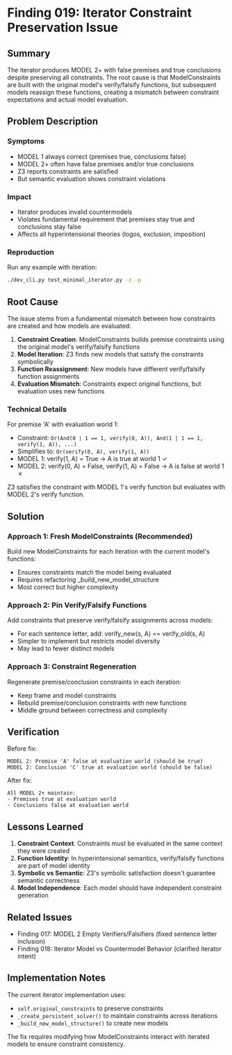 # Finding 019: Iterator Constraint Preservation Issue

## Summary

The iterator produces MODEL 2+ with false premises and true conclusions despite preserving all constraints. The root cause is that ModelConstraints are built with the original model's verify/falsify functions, but subsequent models reassign these functions, creating a mismatch between constraint expectations and actual model evaluation.

## Problem Description

### Symptoms
- MODEL 1 always correct (premises true, conclusions false)
- MODEL 2+ often have false premises and/or true conclusions
- Z3 reports constraints are satisfied
- But semantic evaluation shows constraint violations

### Impact
- Iterator produces invalid countermodels
- Violates fundamental requirement that premises stay true and conclusions stay false
- Affects all hyperintensional theories (logos, exclusion, imposition)

### Reproduction
Run any example with iteration:
```bash
./dev_cli.py test_minimal_iterator.py -z -p
```

## Root Cause

The issue stems from a fundamental mismatch between how constraints are created and how models are evaluated:

1. **Constraint Creation**: ModelConstraints builds premise constraints using the original model's verify/falsify functions
2. **Model Iteration**: Z3 finds new models that satisfy the constraints symbolically
3. **Function Reassignment**: New models have different verify/falsify function assignments
4. **Evaluation Mismatch**: Constraints expect original functions, but evaluation uses new functions

### Technical Details

For premise 'A' with evaluation world 1:
- Constraint: `Or(And(0 | 1 == 1, verify(0, A)), And(1 | 1 == 1, verify(1, A)), ...)`
- Simplifies to: `Or(verify(0, A), verify(1, A))`
- MODEL 1: verify(1, A) = True → A is true at world 1 ✓
- MODEL 2: verify(0, A) = False, verify(1, A) = False → A is false at world 1 ✗

Z3 satisfies the constraint with MODEL 1's verify function but evaluates with MODEL 2's verify function.

## Solution

### Approach 1: Fresh ModelConstraints (Recommended)
Build new ModelConstraints for each iteration with the current model's functions:
- Ensures constraints match the model being evaluated
- Requires refactoring _build_new_model_structure
- Most correct but higher complexity

### Approach 2: Pin Verify/Falsify Functions
Add constraints that preserve verify/falsify assignments across models:
- For each sentence letter, add: verify_new(s, A) == verify_old(s, A)
- Simpler to implement but restricts model diversity
- May lead to fewer distinct models

### Approach 3: Constraint Regeneration
Regenerate premise/conclusion constraints in each iteration:
- Keep frame and model constraints
- Rebuild premise/conclusion constraints with new functions
- Middle ground between correctness and complexity

## Verification

Before fix:
```
MODEL 2: Premise 'A' false at evaluation world (should be true)
MODEL 2: Conclusion 'C' true at evaluation world (should be false)
```

After fix:
```
All MODEL 2+ maintain:
- Premises true at evaluation world
- Conclusions false at evaluation world
```

## Lessons Learned

1. **Constraint Context**: Constraints must be evaluated in the same context they were created
2. **Function Identity**: In hyperintensional semantics, verify/falsify functions are part of model identity
3. **Symbolic vs Semantic**: Z3's symbolic satisfaction doesn't guarantee semantic correctness
4. **Model Independence**: Each model should have independent constraint generation

## Related Issues
- Finding 017: MODEL 2 Empty Verifiers/Falsifiers (fixed sentence letter inclusion)
- Finding 018: Iterator Model vs Countermodel Behavior (clarified iterator intent)

## Implementation Notes

The current iterator implementation uses:
- `self.original_constraints` to preserve constraints
- `_create_persistent_solver()` to maintain constraints across iterations
- `_build_new_model_structure()` to create new models

The fix requires modifying how ModelConstraints interact with iterated models to ensure constraint consistency.